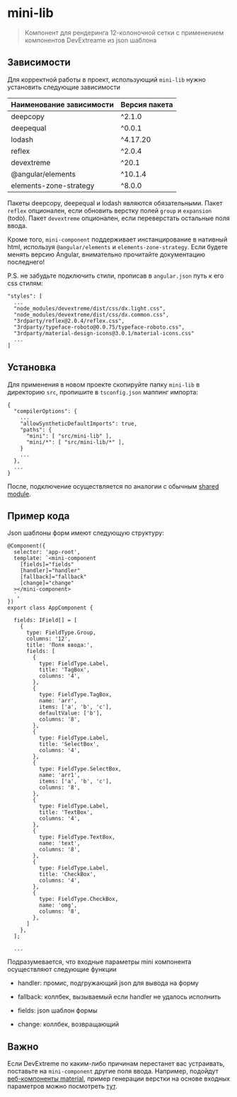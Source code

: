 # mini-lib

> Компонент для рендеринга 12-колоночной сетки с применением компонентов DevExtreame из json шаблона

## Зависимости

Для корректной работы в проект, использующий `mini-lib` нужно установить следующие зависимости

| Наименование зависимости  | Версия пакета |
| ------------------------- | ------------- |
| deepcopy                  |    ^2.1.0     |
| deepequal                 |    ^0.0.1     |
| lodash                    |   ^4.17.20    |
| reflex                    |    ^2.0.4     |
| devextreme                |     ^20.1     |
| @angular/elements         |    ^10.1.4    |
| elements-zone-strategy    |     ^8.0.0    |

Пакеты deepcopy, deepequal и lodash являются обязательными. Пакет `reflex` опционален, если обновить верстку полей `group` и `expansion` (todo). Пакет `devextreme` опционален, если переверстать остальные поля ввода.

Кроме того, `mini-component` поддерживает инстанцирование в нативный html, используя `@angular/elements` и `elements-zone-strategy`. Если будете менять версию Angular, внимательно прочитайте документацию последнего!

P.S. не забудьте подключить стили, прописав в `angular.json` путь к его css стилям:

```
"styles": [
  ...
  "node_modules/devextreme/dist/css/dx.light.css",
  "node_modules/devextreme/dist/css/dx.common.css",
  "3rdparty/reflex@2.0.4/reflex.css",
  "3rdparty/typeface-roboto@0.0.75/typeface-roboto.css",
  "3rdparty/material-design-icons@3.0.1/material-icons.css"
  ...
]
```

## Установка

Для применения в новом проекте скопируйте папку `mini-lib` в директорию `src`, пропишите в `tsconfig.json` маппинг импорта:

```
{
  "compilerOptions": {
    ...
    "allowSyntheticDefaultImports": true,
    "paths": {
      "mini": [ "src/mini-lib" ],
      "mini/*": [ "src/mini-lib/*" ],
    }
    ...
  },
  ...
}
```

После, подключение осуществляется по аналогии с обычным [shared module](https://angular.io/guide/sharing-ngmodules). 

## Пример кода

Json шаблоны форм имеют следующую структуру: 

```
@Component({
  selector: 'app-root',
  template: `<mini-component
    [fields]="fields" 
    [handler]="handler"
    [fallback]="fallback"
    [change]="change"
  ></mini-component>
  `,
})
export class AppComponent {

  fields: IField[] = [
    {
      type: FieldType.Group,
      columns: '12',
      title: 'Поля ввода:',
      fields: [
        {
          type: FieldType.Label,
          title: 'TagBox',
          columns: '4',
        },
        {
          type: FieldType.TagBox,
          name: 'arr',
          items: ['a', 'b', 'c'],
          defaultValue: ['b'],
          columns: '8',
        },
        {
          type: FieldType.Label,
          title: 'SelectBox',
          columns: '4',
        },
        {
          type: FieldType.SelectBox,
          name: 'arr1',
          items: ['a', 'b', 'c'],
          columns: '8',
        },
        {
          type: FieldType.Label,
          title: 'TextBox',
          columns: '4',
        },
        {
          type: FieldType.TextBox,
          name: 'text',
          columns: '8',
        },
        {
          type: FieldType.Label,
          title: 'CheckBox',
          columns: '4',
        },
        {
          type: FieldType.CheckBox,
          name: 'omg',
          columns: '8',
        },
      ]
    },
  ];

  ...

```

Подразумевается, что входные параметры mini компонента осуществляют следующие функции

 - handler: промис, подгружающий json для вывода на форму

 - fallback: коллбек, вызываемый если handler не удалось исполнить

 - fields: json шаблон формы

 - change: коллбек, возвращающий 

## Важно

Если DevExtreme по каким-либо причинам перестанет вас устраивать, поставьте на `mini-component` другие поля ввода. Например, подойдут [веб-компоненты material](https://material.io/develop/web/components/sliders), пример генерации верстки на основе входных параметров можно посмотреть [тут](https://github.com/tripolskypetr/preact-material-typescript-kit/blob/master/src/components/common/slider.tsx).
